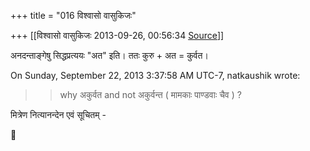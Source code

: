 +++
title = "016 विश्वासो वासुकिजः"

+++
[[विश्वासो वासुकिजः	2013-09-26, 00:56:34 [Source](https://groups.google.com/g/samskrita/c/u-rUn5IjaH8)]]



अनदन्ताङ्गेषु सिद्धप्रत्ययः "अत" इति। ततः कुरु + अत = कुर्वत।

  
  
On Sunday, September 22, 2013 3:37:58 AM UTC-7, natkaushik wrote:

> 
> > why अकुर्वत and not अकुर्वन्त ( मामकाः पाण्डवाः चैव ) ?  
> > 

  

मित्रेण नित्यानन्देन एवं सूचितम् -



